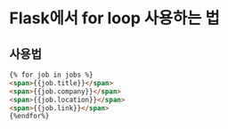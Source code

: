 # Flask에서 for loop 사용하는 법

## 사용법

```html
{% for job in jobs %}
<span>{{job.title}}</span>
<span>{{job.company}}</span>
<span>{{job.location}}</span>
<span>{{job.link}}</span>
{%endfor%}
```
